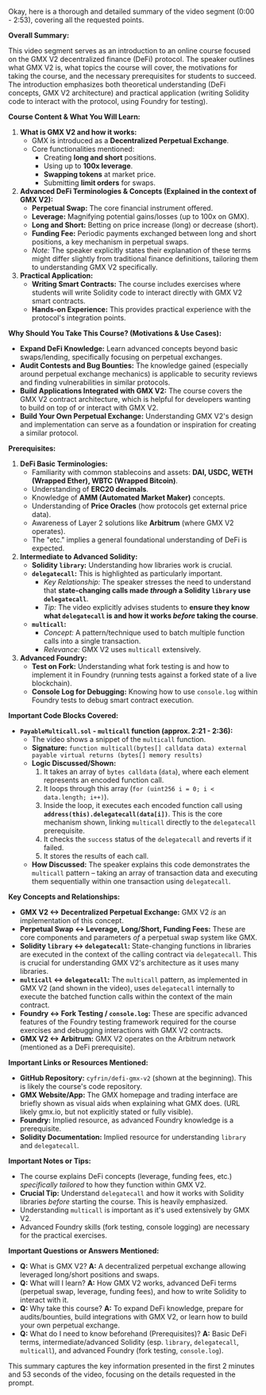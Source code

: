 Okay, here is a thorough and detailed summary of the video segment (0:00 - 2:53), covering all the requested points.

**Overall Summary:**

This video segment serves as an introduction to an online course focused on the GMX V2 decentralized finance (DeFi) protocol. The speaker outlines what GMX V2 is, what topics the course will cover, the motivations for taking the course, and the necessary prerequisites for students to succeed. The introduction emphasizes both theoretical understanding (DeFi concepts, GMX V2 architecture) and practical application (writing Solidity code to interact with the protocol, using Foundry for testing).

**Course Content & What You Will Learn:**

1.  **What is GMX V2 and how it works:**
    *   GMX is introduced as a **Decentralized Perpetual Exchange**.
    *   Core functionalities mentioned:
        *   Creating **long and short** positions.
        *   Using up to **100x leverage**.
        *   **Swapping tokens** at market price.
        *   Submitting **limit orders** for swaps.
2.  **Advanced DeFi Terminologies & Concepts (Explained in the context of GMX V2):**
    *   **Perpetual Swap:** The core financial instrument offered.
    *   **Leverage:** Magnifying potential gains/losses (up to 100x on GMX).
    *   **Long and Short:** Betting on price increase (long) or decrease (short).
    *   **Funding Fee:** Periodic payments exchanged between long and short positions, a key mechanism in perpetual swaps.
    *   *Note:* The speaker explicitly states their explanation of these terms might differ slightly from traditional finance definitions, tailoring them to understanding GMX V2 specifically.
3.  **Practical Application:**
    *   **Writing Smart Contracts:** The course includes exercises where students will write Solidity code to interact directly with GMX V2 smart contracts.
    *   **Hands-on Experience:** This provides practical experience with the protocol's integration points.

**Why Should You Take This Course? (Motivations & Use Cases):**

*   **Expand DeFi Knowledge:** Learn advanced concepts beyond basic swaps/lending, specifically focusing on perpetual exchanges.
*   **Audit Contests and Bug Bounties:** The knowledge gained (especially around perpetual exchange mechanics) is applicable to security reviews and finding vulnerabilities in similar protocols.
*   **Build Applications Integrated with GMX V2:** The course covers the GMX V2 contract architecture, which is helpful for developers wanting to build on top of or interact with GMX V2.
*   **Build Your Own Perpetual Exchange:** Understanding GMX V2's design and implementation can serve as a foundation or inspiration for creating a similar protocol.

**Prerequisites:**

1.  **DeFi Basic Terminologies:**
    *   Familiarity with common stablecoins and assets: **DAI, USDC, WETH (Wrapped Ether), WBTC (Wrapped Bitcoin)**.
    *   Understanding of **ERC20 decimals**.
    *   Knowledge of **AMM (Automated Market Maker)** concepts.
    *   Understanding of **Price Oracles** (how protocols get external price data).
    *   Awareness of Layer 2 solutions like **Arbitrum** (where GMX V2 operates).
    *   The "etc." implies a general foundational understanding of DeFi is expected.
2.  **Intermediate to Advanced Solidity:**
    *   **Solidity `library`:** Understanding how libraries work is crucial.
    *   **`delegatecall`:** This is highlighted as particularly important.
        *   *Key Relationship:* The speaker stresses the need to understand that **state-changing calls made *through* a Solidity `library` use `delegatecall`**.
        *   *Tip:* The video explicitly advises students to **ensure they know what `delegatecall` is and how it works *before* taking the course**.
    *   **`multicall`:**
        *   *Concept:* A pattern/technique used to batch multiple function calls into a single transaction.
        *   *Relevance:* GMX V2 uses `multicall` extensively.
3.  **Advanced Foundry:**
    *   **Test on Fork:** Understanding what fork testing is and how to implement it in Foundry (running tests against a forked state of a live blockchain).
    *   **Console Log for Debugging:** Knowing how to use `console.log` within Foundry tests to debug smart contract execution.

**Important Code Blocks Covered:**

*   **`PayableMulticall.sol` - `multicall` function (approx. 2:21 - 2:36):**
    *   The video shows a snippet of the `multicall` function.
    *   **Signature:** `function multicall(bytes[] calldata data) external payable virtual returns (bytes[] memory results)`
    *   **Logic Discussed/Shown:**
        1.  It takes an array of `bytes calldata` (`data`), where each element represents an encoded function call.
        2.  It loops through this array (`for (uint256 i = 0; i < data.length; i++)`).
        3.  Inside the loop, it executes each encoded function call using **`address(this).delegatecall(data[i])`**. This is the core mechanism shown, linking `multicall` directly to the `delegatecall` prerequisite.
        4.  It checks the `success` status of the `delegatecall` and reverts if it failed.
        5.  It stores the results of each call.
    *   **How Discussed:** The speaker explains this code demonstrates the `multicall` pattern – taking an array of transaction data and executing them sequentially within one transaction using `delegatecall`.

**Key Concepts and Relationships:**

*   **GMX V2 <-> Decentralized Perpetual Exchange:** GMX V2 *is* an implementation of this concept.
*   **Perpetual Swap <-> Leverage, Long/Short, Funding Fees:** These are core components and parameters *of* a perpetual swap system like GMX.
*   **Solidity `library` <-> `delegatecall`:** State-changing functions in libraries are executed in the context of the calling contract via `delegatecall`. This is crucial for understanding GMX V2's architecture as it uses many libraries.
*   **`multicall` <-> `delegatecall`:** The `multicall` pattern, as implemented in GMX V2 (and shown in the video), uses `delegatecall` internally to execute the batched function calls within the context of the main contract.
*   **Foundry <-> Fork Testing / `console.log`:** These are specific advanced features of the Foundry testing framework required for the course exercises and debugging interactions with GMX V2 contracts.
*   **GMX V2 <-> Arbitrum:** GMX V2 operates on the Arbitrum network (mentioned as a DeFi prerequisite).

**Important Links or Resources Mentioned:**

*   **GitHub Repository:** `cyfrin/defi-gmx-v2` (shown at the beginning). This is likely the course's code repository.
*   **GMX Website/App:** The GMX homepage and trading interface are briefly shown as visual aids when explaining what GMX does. (URL likely gmx.io, but not explicitly stated or fully visible).
*   **Foundry:** Implied resource, as advanced Foundry knowledge is a prerequisite.
*   **Solidity Documentation:** Implied resource for understanding `library` and `delegatecall`.

**Important Notes or Tips:**

*   The course explains DeFi concepts (leverage, funding fees, etc.) *specifically tailored* to how they function within GMX V2.
*   **Crucial Tip:** Understand `delegatecall` and how it works with Solidity libraries *before* starting the course. This is heavily emphasized.
*   Understanding `multicall` is important as it's used extensively by GMX V2.
*   Advanced Foundry skills (fork testing, console logging) are necessary for the practical exercises.

**Important Questions or Answers Mentioned:**

*   **Q:** What is GMX V2? **A:** A decentralized perpetual exchange allowing leveraged long/short positions and swaps.
*   **Q:** What will I learn? **A:** How GMX V2 works, advanced DeFi terms (perpetual swap, leverage, funding fees), and how to write Solidity to interact with it.
*   **Q:** Why take this course? **A:** To expand DeFi knowledge, prepare for audits/bounties, build integrations with GMX V2, or learn how to build your own perpetual exchange.
*   **Q:** What do I need to know beforehand (Prerequisites)? **A:** Basic DeFi terms, intermediate/advanced Solidity (esp. `library`, `delegatecall`, `multicall`), and advanced Foundry (fork testing, `console.log`).

This summary captures the key information presented in the first 2 minutes and 53 seconds of the video, focusing on the details requested in the prompt.